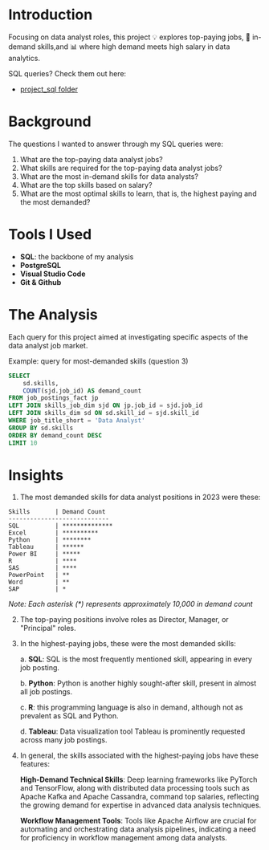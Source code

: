 # Introduction
Focusing on data analyst roles, this project 💡 explores top-paying jobs, 📡 in-demand skills,and 📊 where high demand meets high salary in data analytics.

SQL queries? Check them out here:
- [project_sql folder](/project_sql/1_top_paying_jobs.sql)

# Background
The questions I wanted to answer through my SQL queries were: 
1. What are the top-paying data analyst jobs?
2. What skills are required for the top-paying data analyst jobs?
3. What are the most in-demand skills for data analysts?
4. What are the top skills based on salary?
5. What are the most optimal skills to learn, that is, the highest paying and the most demanded?

# Tools I Used

- **SQL**: the backbone of my analysis
- **PostgreSQL**
- **Visual Studio Code**
- **Git & Github**

# The Analysis
Each query for this project aimed at investigating specific aspects of the data analyst job market. 

Example: query for most-demanded skills (question 3)
```sql
SELECT
    sd.skills,
    COUNT(sjd.job_id) AS demand_count
FROM job_postings_fact jp
LEFT JOIN skills_job_dim sjd ON jp.job_id = sjd.job_id
LEFT JOIN skills_dim sd ON sd.skill_id = sjd.skill_id
WHERE job_title_short = 'Data Analyst'
GROUP BY sd.skills
ORDER BY demand_count DESC
LIMIT 10
```

# Insights

1. The most demanded skills for data analyst positions in 2023 were these:

```
Skills       | Demand Count
----------------------------
SQL          | **************
Excel        | **********
Python       | ********
Tableau      | ******
Power BI     | *****
R            | ****
SAS          | ****
PowerPoint   | **
Word         | **
SAP          | *
```
_Note: Each asterisk (*) represents approximately 10,000 in demand count_


2. The top-paying positions involve roles as Director, Manager, or "Principal" roles.

3. In the highest-paying jobs, these were the most demanded skills:

    a. **SQL**: SQL is the most frequently mentioned skill, appearing in every job posting.

    b. **Python**: Python is another highly sought-after skill, present in almost all job postings.

    c. **R**: this programming language is also in demand, although not as prevalent as SQL and Python.

    d. **Tableau**: Data visualization tool Tableau is prominently requested across many job postings.

4. In general, the skills associated with the highest-paying jobs have these features:

    **High-Demand Technical Skills**: Deep learning frameworks like PyTorch and TensorFlow, along with distributed data processing tools such as Apache Kafka and Apache Cassandra, command top salaries, reflecting the growing demand for expertise in advanced data analysis techniques.

    **Workflow Management Tools**: Tools like Apache Airflow are crucial for automating and orchestrating data analysis pipelines, indicating a need for proficiency in workflow management among data analysts.

